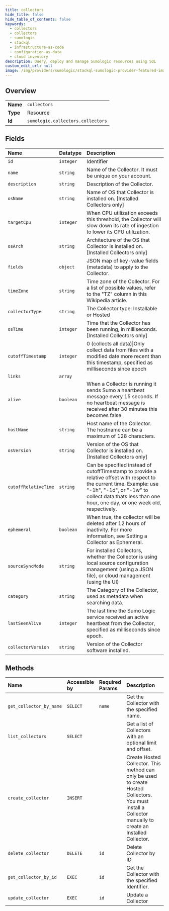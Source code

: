 ```yaml
---
title: collectors
hide_title: false
hide_table_of_contents: false
keywords:
  - collectors
  - collectors
  - sumologic    
  - stackql
  - infrastructure-as-code
  - configuration-as-data
  - cloud inventory
description: Query, deploy and manage Sumologic resources using SQL
custom_edit_url: null
image: /img/providers/sumologic/stackql-sumologic-provider-featured-image.png
---
```

  
    

## Overview
<table><tbody>
<tr><td><b>Name</b></td><td><code>collectors</code></td></tr>
<tr><td><b>Type</b></td><td>Resource</td></tr>
<tr><td><b>Id</b></td><td><code>sumologic.collectors.collectors</code></td></tr>
</tbody></table>

## Fields
| Name | Datatype | Description |
|:-----|:---------|:------------|
| `id` | `integer` | Identifier |
| `name` | `string` | Name of the Collector. It must be unique on your account. |
| `description` | `string` | Description of the Collector. |
| `osName` | `string` | Name of OS that Collector is installed on. [Installed Collectors only] |
| `targetCpu` | `integer` | When CPU utilization exceeds this threshold, the Collector will slow down its rate of ingestion to lower its CPU utilization. |
| `osArch` | `string` | Architecture of the OS that Collector is installed on. [Installed Collectors only] |
| `fields` | `object` | JSON map of key-value fields (metadata) to apply to the Collector. |
| `timeZone` | `string` | Time zone of the Collector. For a list of possible values, refer to the "TZ" column in this Wikipedia article. |
| `collectorType` | `string` | The Collector type: Installable or Hosted |
| `osTime` | `integer` | Time that the Collector has been running, in milliseconds. [Installed Collectors only] |
| `cutoffTimestamp` | `integer` | 0 (collects all data)\|Only collect data from files with a modified date more recent than this timestamp, specified as milliseconds since epoch |
| `links` | `array` |  |
| `alive` | `boolean` | When a Collector is running it sends Sumo a heartbeat message every 15 seconds. If no heartbeat message is received after 30 minutes this becomes false. |
| `hostName` | `string` | Host name of the Collector. The hostname can be a maximum of 128 characters. |
| `osVersion` | `string` | Version of the OS that Collector is installed on. [Installed Collectors only] |
| `cutoffRelativeTime` | `string` | Can be specified instead of cutoffTimestamp to provide a relative offset with respect to the current time. Example: use "-1h", "-1d", or "-1w" to collect data thats less than one hour, one day, or one week old, respectively. |
| `ephemeral` | `boolean` | When true, the collector will be deleted after 12 hours of inactivity. For more information, see Setting a Collector as Ephemeral. |
| `sourceSyncMode` | `string` | For installed Collectors, whether the Collector is using local source configuration management (using a JSON file), or cloud management (using the UI) |
| `category` | `string` | The Category of the Collector, used as metadata when searching data. |
| `lastSeenAlive` | `integer` | The last time the Sumo Logic service received an active heartbeat from the Collector, specified as milliseconds since epoch. |
| `collectorVersion` | `string` | Version of the Collector software installed. |
## Methods
| Name | Accessible by | Required Params | Description |
|:-----|:--------------|:----------------|:------------|
| `get_collector_by_name` | `SELECT` | `name` | Get the Collector with the specified name. |
| `list_collectors` | `SELECT` |  | Get a list of Collectors with an optional limit and offset. |
| `create_collector` | `INSERT` |  | Create Hosted Collector.  This method can only be used to create Hosted Collectors. You must install a Collector manually to create an Installed Collector. |
| `delete_collector` | `DELETE` | `id` | Delete Collector by ID |
| `get_collector_by_id` | `EXEC` | `id` | Get the Collector with the specified Identifier. |
| `update_collector` | `EXEC` | `id` | Update a Collector |
